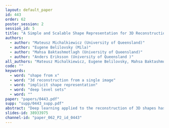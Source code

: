 ```yaml
---
layout: default_paper
id: 443
order: 62
poster_session: 2
session_id: 5
title: "A Simple and Scalable Shape Representation for 3D Reconstruction."
authors:
  - author: "Mateusz Michalkiewicz (University of Queensland)"
  - author: "Eugene Belilovsky (Mila)"
  - author: "Mahsa Baktashmotlagh (University of Queensland)"
  - author: "Anders Eriksson (University of Queensland )"
all_authors: "Mateusz Michalkiewicz, Eugene Belilovsky, Mahsa Baktashmotlagh and Anders Eriksson"
code: ""
keywords:
  - word: "shape from x"
  - word: "3d reconstruction from a single image"
  - word: "implicit shape representation"
  - word: "deep level sets"
  - word: ""
paper: "papers/0443.pdf"
supp: "supp/0443_supp.pdf"
abstract: "Deep learning applied to the reconstruction of 3D shapes has seen growing interest. A popular approach to 3D reconstruction and generation in recent years has been the CNN encoder-decoder model usually applied in voxel space. However, this often scales very poorly with the resolution limiting the effectiveness of these models. Several sophisticated alternatives for decoding to 3D shapes have been proposed typically relying on complex deep learning architectures for the decoder model. In this work, we show that this additional complexity is not necessary, and that we can actually obtain high quality 3D reconstruction using a linear decoder, obtained from principal component analysis on the signed distance function (SDF) of the surface. This approach allows easily scaling to larger resolutions. We show in multiple experiments that our approach is competitive with state-of-the-art methods. It also allows the decoder to be fine-tuned on the target task using a loss designed specifically for SDF transforms, obtaining further gains. "
slides-id: 38933975
channel-id: "paper_062_P2_id_0443"
---
```

